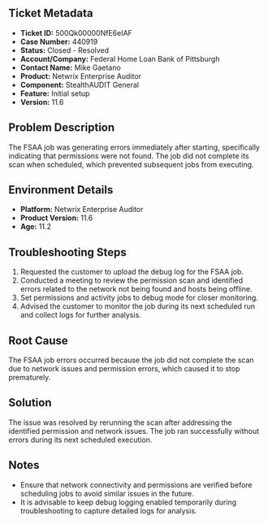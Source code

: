 ## Ticket Metadata
- **Ticket ID:** 500Qk00000NfE6eIAF
- **Case Number:** 440919
- **Status:** Closed - Resolved
- **Account/Company:** Federal Home Loan Bank of Pittsburgh
- **Contact Name:** Mike Gaetano
- **Product:** Netwrix Enterprise Auditor
- **Component:** StealthAUDIT General
- **Feature:** Initial setup
- **Version:** 11.6

## Problem Description
The FSAA job was generating errors immediately after starting, specifically indicating that permissions were not found. The job did not complete its scan when scheduled, which prevented subsequent jobs from executing.

## Environment Details
- **Platform:** Netwrix Enterprise Auditor
- **Product Version:** 11.6
- **Age:** 11.2

## Troubleshooting Steps
1. Requested the customer to upload the debug log for the FSAA job.
2. Conducted a meeting to review the permission scan and identified errors related to the network not being found and hosts being offline.
3. Set permissions and activity jobs to debug mode for closer monitoring.
4. Advised the customer to monitor the job during its next scheduled run and collect logs for further analysis.

## Root Cause
The FSAA job errors occurred because the job did not complete the scan due to network issues and permission errors, which caused it to stop prematurely.

## Solution
The issue was resolved by rerunning the scan after addressing the identified permission and network issues. The job ran successfully without errors during its next scheduled execution.

## Notes
- Ensure that network connectivity and permissions are verified before scheduling jobs to avoid similar issues in the future.
- It is advisable to keep debug logging enabled temporarily during troubleshooting to capture detailed logs for analysis.